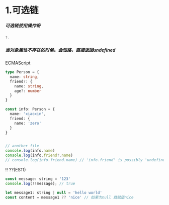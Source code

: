 # 1.可选链

##### 可选链使用操作符

```typescript
?.
```

##### 当对象属性不存在的时候。会短路，直接返回undefined

ECMAScript

```typescript
type Person = {
  name: string,
  friend?: {
    name: string,
    age?: number
  }
}

const info: Person = {
  name: 'xiaoxin',
  friend: {
    name: 'zero'
  }
}


// another file
console.log(info.name)
console.log(info.friend?.name)
// console.log(info.friend.name) // 'info.friend' is possibly 'undefined'.
```

!!   ??(ES11)

```javascript
const message: string = '123'
console.log(!!message); // true

let message1: string | null = 'hello world'
const content = message1 ?? 'nice' // 如果为null 就赋值nice

```

